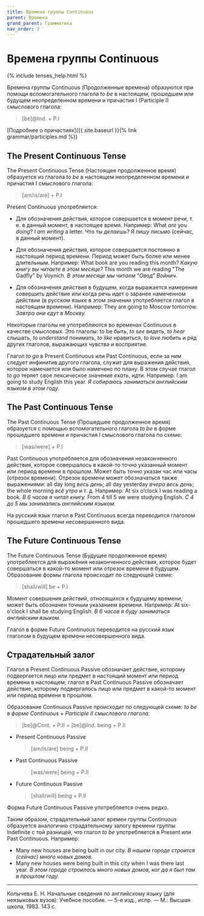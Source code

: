 ```yaml
---
title: Времена группы Continuous
parent: Времена
grand_parent: Грамматика
nav_order: 2
---
```


# Времена группы Continuous

{% include tenses_help.html %}

Времена группы Continuous (Продолженные времена) образуются при помощи
вспомогательного глагола *to be* в настоящем, прошедшем или будущем
неопределенном времени и причастия I (Participle I) смыслового
глагола:

> [be]@Ind. + P.I

[Подробнее о причастиях]({{ site.baseurl }}{% link grammar/participles.md %})


## The Present Continuous Tense

The Present Continuous Tense (Настоящее продолженное время) образуется
из глагола *to be* в настоящем неопределенном времени и причастия I
смыслового глагола:

> [am/is/are] + P.I

Present Continuous употребляется:

- Для обозначения действия, которое совершается в момент речи, т. е. в
  данный момент, в настоящее время. Например: What *are* you *doing*?
  I *am writing* a letter.  Что ты *делаешь*?  Я *пишу* письмо
  (сейчас, в данный момент).

- Для обозначения действия, которое совершается постоянно в настоящий
  период времени.  Период может быть более или менее
  длительным. Например: What book are you reading this month?  *Какую
  книгу вы читаете в этом месяце?* This month we are reading "The
  Gadfly" by Voynich.  *В этом месяце мы читаем "Овод" Войнич.*

- Для обозначения действия в будущем, когда выражается намерение
  совершить действие или когда речь идет о заранее намеченном действии
  (в русском языке в этом значении употребляется глагол в настоящем
  времени). Например: They are going to Moscow tomorrow.  *Завтра они
  едут в Москву.*

Некоторые глаголы не употребляются во временах Continuous в качестве
смысловых.  Это глаголы: to be *быть*, *to see* видеть, *to hear*
слышать, *to understand* понимать, *to like* нравиться, *to love*
любить и ряд других глаголов, выражающих чувства и восприятие.

Глагол *to go* в Present Continuous или Past Continuous, если за ним
следует инфинитив другого глагола, служит для выражения действия,
которое намечается или было намечено по плану.  В этом случае глагол
*to go* теряет свое лексическое значение *ехать*, *идти*. Например: I
am going to study English this year.  *Я собираюсь заниматься
английским языком в этом году.*


## The Past Continuous Tense

The Past Continuous Tense (Прошедшее продолженное время) образуется с
помощью вспомогательного глагола *to be* в форме прошедшего времени и
причастия I смыслового глагола по схеме:

> [was/were] + P.I

Past Continuous употребляется для обозначения незаконченного действия,
которое совершалось в какой-то точно указанный момент или период
времени в прошлом.  Может быть точно указан час или часы (отрезок
времени).  Отрезок времени может обозначаться также выражениями: all
day long *весь день*; all day yesterday *вчера весь день*; the whole
morning *всё утро* и т. д. Например: At six o’clock I was reading a
book.  *В 6 часов я читал книгу.* From 4 till 5 we were studying
English.  *С 4 до 5 мы занимались английским языком.*

Ha русский язык глагол в Past Continuous всегда переводится глаголом
прошедшего времени несовершенного вида.


## The Future Continuous Tense

The Future Continuous Tense (Будущее продолженное время) употребляется
для выражёния незаконченного действия, которое будет совершаться в
какой-то момент или отрезок времени в будущем.  Образование формы
глагола происходит по следующей схеме:

> [shall/will] be + P.I

Момент совершения действий, относящихся к будущему времени, может быть
обозначен точным указанием времени.  Например: At six-o'clock I shall
be studying English.  *В 6 часов я буду заниматься английским языком.*

Глагол в форме Future Continuous переводится на русский язык глаголом
в будущем времени несовершенного вида.


## Страдательный залог

Глагол в Present Continuous Passive обозначает действие, которому
подвергается лицо или предмет в настоящий момент или период времени в
настоящем; глагол в Past Continuous Passive обозначает действие,
которому подвергалось лицо или предмет в какой-то момент или период
времени в прошлом.

Образование Continuous Passive происходит по следующей схеме: *to be в
форме Continuous + Participle II смыслового глагола*:

> [be]@Cont. + P.II = [be]@Ind. being + P.II

- Present Continuous Passive

  > [am/is/are] being + P.II

- Past Continuous Passive

  > [was/were] being + P.II
  
- Future Continuous Passive

  > [shall/will] being + P.II

Форма Future Continuous Passive употребляется очень редко.

Таким образом, страдательный залог времен группы Continuous образуется
аналогично страдательному залогу времени группы Indefinite с той
разницей, что глагол *to be* употребляется в Present или Past
Continuous.  Например:
- Many new houses are being built in our city.  *В нашем городе
  строится (сейчас) много новых домов.*
- Many new houses were being built in this city when I was there last
  year.  *В этом городе строилось много новых домов, ког да я был там
  в прошлом году.*


---

Колычева Е. Н.  Начальные сведения по английскому языку (для
неязыковых вузов): Учебное пособие. — 5-е изд., испр. — М.: Высшая
школа, 1983. 143 с.
